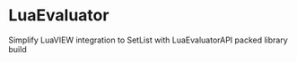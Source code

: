 LuaEvaluator
============

Simplify LuaVIEW integration to SetList with LuaEvaluatorAPI packed library build
